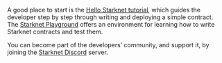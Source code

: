 A good place to start is the [Hello Starknet tutorial](https://docs.starknet.io/documentation/), which guides the developer step by step through writing and deploying a simple contract. The [Starknet Playground](https://starknet.io/playground/?lesson=starknet_contract) offers an environment for learning how to write Starknet contracts and test them. 

You can become part of the developers’ community, and support it, by joining the [Starknet Discord](https://discord.com/invite/QypNMzkHbc) server.